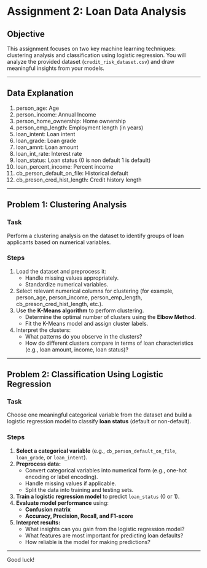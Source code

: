 # Assignment 2: Loan Data Analysis

## Objective
This assignment focuses on two key machine learning techniques: clustering analysis and classification using logistic regression. You will analyze the provided dataset (`credit_risk_dataset.csv`) and draw meaningful insights from your models.

---

## Data Explanation
1. person_age: Age
2. person_income: Annual Income
3. person_home_ownership: Home ownership
4. person_emp_length: Employment length (in years)
5. loan_intent: Loan intent
6. loan_grade: Loan grade
7. loan_amnt: Loan amount
8. loan_int_rate: Interest rate
9. loan_status: Loan status (0 is non default 1 is default)
10. loan_percent_income: Percent income
11. cb_person_default_on_file: Historical default
12. cb_preson_cred_hist_length: Credit history length

---

## Problem 1: Clustering Analysis

### Task
Perform a clustering analysis on the dataset to identify groups of loan applicants based on numerical variables.

### Steps
1. Load the dataset and preprocess it:
   - Handle missing values appropriately.
   - Standardize numerical variables.
2. Select relevant numerical columns for clustering (for example, person_age, person_income, person_emp_length, cb_preson_cred_hist_length, etc.). 
3. Use the **K-Means algorithm** to perform clustering.
   - Determine the optimal number of clusters using the **Elbow Method**.
   - Fit the K-Means model and assign cluster labels.
4. Interpret the clusters:
   - What patterns do you observe in the clusters?
   - How do different clusters compare in terms of loan characteristics (e.g., loan amount, income, loan status)?
   
---

## Problem 2: Classification Using Logistic Regression

### Task
Choose one meaningful categorical variable from the dataset and build a logistic regression model to classify **loan status** (default or non-default).

### Steps
1. **Select a categorical variable** (e.g., `cb_person_default_on_file`, `loan_grade`, or `loan_intent`).
2. **Preprocess data:**
   - Convert categorical variables into numerical form (e.g., one-hot encoding or label encoding).
   - Handle missing values if applicable.
   - Split the data into training and testing sets.
3. **Train a logistic regression model** to predict `loan_status` (0 or 1).
4. **Evaluate model performance** using:
   - **Confusion matrix**
   - **Accuracy, Precision, Recall, and F1-score**
5. **Interpret results:**
   - What insights can you gain from the logistic regression model?
   - What features are most important for predicting loan defaults?
   - How reliable is the model for making predictions?

---


Good luck!